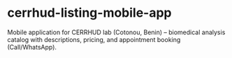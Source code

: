 # cerrhud-listing-mobile-app
Mobile application for CERRHUD lab (Cotonou, Benin) – biomedical analysis catalog with descriptions, pricing, and appointment booking (Call/WhatsApp).
